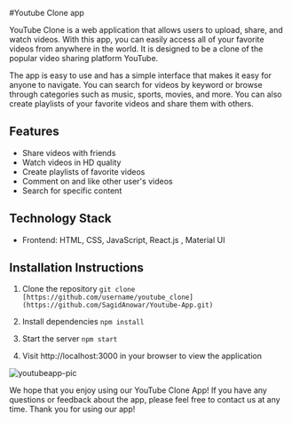 #Youtube Clone app

YouTube Clone is a web application that allows users to upload, share, and watch videos. With this app, you can easily access all of your favorite videos from anywhere in the world.  It is designed to be a clone of the popular video sharing platform YouTube. 

The app is easy to use and has a simple interface that makes it easy for anyone to navigate. You can search for videos by keyword or browse through categories such as music, sports, movies, and more. You can also create playlists of your favorite videos and share them with others. 

## Features  
- Share videos with friends 
- Watch videos in HD quality 
- Create playlists of favorite videos 
- Comment on and like other user's videos 
- Search for specific content 

 ## Technology Stack 

 - Frontend: HTML, CSS, JavaScript, React.js , Material UI 
  

 ## Installation Instructions

 1. Clone the repository `git clone [https://github.com/username/youtube_clone](https://github.com/SagidAnowar/Youtube-App.git)`  

 2. Install dependencies `npm install`  

 3. Start the server `npm start`  

 4. Visit http://localhost:3000 in your browser to view the application

![youtubeapp-pic](https://github.com/SagidAnowar/Youtube-App/assets/121697604/b7dc596b-d0bb-4e5a-aa0b-78d42fadfbbc)

We hope that you enjoy using our YouTube Clone App! If you have any questions or feedback about the app, please feel free to contact us at any time. Thank you for using our app!
